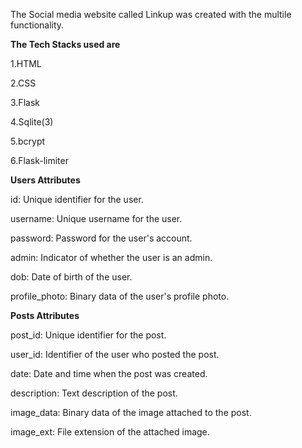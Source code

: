 The Social media website called Linkup was created with the multile functionality.

**The Tech Stacks used are**

1.HTML

2.CSS

3.Flask

4.Sqlite(3)

5.bcrypt

6.Flask-limiter





**Users Attributes**

id: Unique identifier for the user.

username: Unique username for the user.

password: Password for the user's account.

admin: Indicator of whether the user is an admin.

dob: Date of birth of the user.

profile_photo: Binary data of the user's profile photo.



**Posts Attributes**

post_id: Unique identifier for the post.

user_id: Identifier of the user who posted the post.

date: Date and time when the post was created.

description: Text description of the post.

image_data: Binary data of the image attached to the post.

image_ext: File extension of the attached image.



